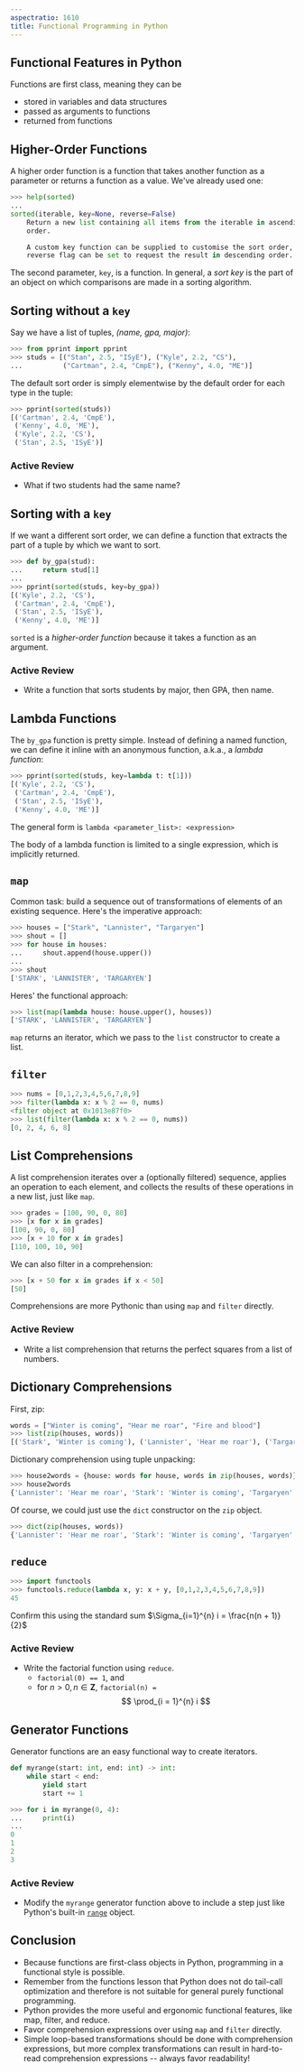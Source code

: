 ```yaml
---
aspectratio: 1610
title: Functional Programming in Python
---
```


## Functional Features in Python

Functions are first class, meaning they can be

- stored in variables and data structures
- passed as arguments to functions
- returned from functions

## Higher-Order Functions

A higher order function is a function that takes another function as a parameter or returns a function as a value. We've already used one:

```python
>>> help(sorted)
...
sorted(iterable, key=None, reverse=False)
    Return a new list containing all items from the iterable in ascending 
    order.

    A custom key function can be supplied to customise the sort order, and the
    reverse flag can be set to request the result in descending order.
```

The second parameter, `key`, is a function. In general, a *sort key* is the part of an object on which comparisons are made in a sorting algorithm.

## Sorting without a `key`

Say we have a list of tuples, *(name, gpa, major)*:

```python
>>> from pprint import pprint
>>> studs = [("Stan", 2.5, "ISyE"), ("Kyle", 2.2, "CS"),
...          ("Cartman", 2.4, "CmpE"), ("Kenny", 4.0, "ME")]
```

The default sort order is simply elementwise by the default order for each type in the tuple:

```python
>>> pprint(sorted(studs))
[('Cartman', 2.4, 'CmpE'),
 ('Kenny', 4.0, 'ME'),
 ('Kyle', 2.2, 'CS'),
 ('Stan', 2.5, 'ISyE')]
```

### Active Review

- What if two students had the same name?

## Sorting with a `key`

If we want a different sort order, we can define a function that extracts the part of a tuple by which we want to sort.

```python
>>> def by_gpa(stud):
...     return stud[1]
...
>>> pprint(sorted(studs, key=by_gpa))
[('Kyle', 2.2, 'CS'),
 ('Cartman', 2.4, 'CmpE'),
 ('Stan', 2.5, 'ISyE'),
 ('Kenny', 4.0, 'ME')]
```

`sorted` is a *higher-order function* because it takes a function as an argument.

### Active Review

- Write a function that sorts students by major, then GPA, then name.

## Lambda Functions

The `by_gpa` function is pretty simple. Instead of defining a named function, we can define it inline with an anonymous function, a.k.a., a *lambda function*:

```python
>>> pprint(sorted(studs, key=lambda t: t[1]))
[('Kyle', 2.2, 'CS'),
 ('Cartman', 2.4, 'CmpE'),
 ('Stan', 2.5, 'ISyE'),
 ('Kenny', 4.0, 'ME')]
```

The general form is `lambda <parameter_list>: <expression>`

The body of a lambda function is limited to a single expression, which is implicitly returned.

## `map`

Common task: build a sequence out of transformations of elements of an existing sequence. Here's the imperative approach:

```python
>>> houses = ["Stark", "Lannister", "Targaryen"]
>>> shout = []
>>> for house in houses:
...     shout.append(house.upper())
...
>>> shout
['STARK', 'LANNISTER', 'TARGARYEN']
```

Heres' the functional approach:

```python
>>> list(map(lambda house: house.upper(), houses))
['STARK', 'LANNISTER', 'TARGARYEN']
```

`map` returns an iterator, which we pass to the `list` constructor to create a list.

## `filter`

```python
>>> nums = [0,1,2,3,4,5,6,7,8,9]
>>> filter(lambda x: x % 2 == 0, nums)
<filter object at 0x1013e87f0>
>>> list(filter(lambda x: x % 2 == 0, nums))
[0, 2, 4, 6, 8]
```

## List Comprehensions

A list comprehension iterates over a (optionally filtered) sequence, applies an operation to each element, and collects the results of these operations in a new list, just like `map`.

```python
>>> grades = [100, 90, 0, 80]
>>> [x for x in grades]
[100, 90, 0, 80]
>>> [x + 10 for x in grades]
[110, 100, 10, 90]
```
We can also filter in a comprehension:

```python
>>> [x + 50 for x in grades if x < 50]
[50]
```

Comprehensions are more Pythonic than using `map` and `filter` directly.

### Active Review

- Write a list comprehension that returns the perfect squares from a list of numbers.

## Dictionary Comprehensions

First, zip:

```python
words = ["Winter is coming", "Hear me roar", "Fire and blood"]
>>> list(zip(houses, words))
[('Stark', 'Winter is coming'), ('Lannister', 'Hear me roar'), ('Targaryen', 'Fire and blood')]
```

Dictionary comprehension using tuple unpacking:

```python
>>> house2words = {house: words for house, words in zip(houses, words)}
>>> house2words
{'Lannister': 'Hear me roar', 'Stark': 'Winter is coming', 'Targaryen': 'Fire and blood'}
```

Of course, we could just use the `dict` constructor on the `zip` object.

```python
>>> dict(zip(houses, words))
{'Lannister': 'Hear me roar', 'Stark': 'Winter is coming', 'Targaryen': 'Fire and blood'}
```


## `reduce`

```python
>>> import functools
>>> functools.reduce(lambda x, y: x + y, [0,1,2,3,4,5,6,7,8,9])
45
```
Confirm this using the standard sum $\Sigma_{i=1}^{n} i = \frac{n(n + 1)}{2}$

### Active Review

- Write the factorial function using `reduce`.  
  - `factorial(0) == 1`, and 
  - for $n>0, n \in \mathbf{Z}$, `factorial(n) =` 
    $$
    \prod_{i = 1}^{n} i
    $$

## Generator Functions

Generator functions are an easy functional way to create iterators.

```python
def myrange(start: int, end: int) -> int:
    while start < end:
        yield start        
        start += 1
```

```python
>>> for i in myrange(0, 4):
...     print(i)
...
0
1
2
3
```

### Active Review

- Modify the `myrange` generator function above to include a step just like Python's built-in [`range`](https://docs.python.org/3.3/library/stdtypes.html?highlight=range#ranges) object. 

## Conclusion

- Because functions are first-class objects in Python, programming in a functional style is possible.
- Remember from the functions lesson that Python does not do tail-call optimization and therefore is not suitable for general purely functional programming.
- Python provides the more useful and ergonomic functional features, like map, filter, and reduce.
- Favor comprehension expressions over using `map` and `filter` directly.
- Simple loop-based transformations should be done with comprehension expressions, but more complex transformations can result in hard-to-read comprehension expressions -- always favor readability!
